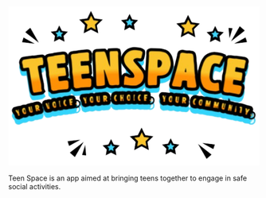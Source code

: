 ![alt text](teenspace.png)

Teen Space is an app aimed at bringing teens together to engage in safe social activities.


